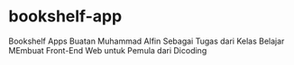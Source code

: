 # bookshelf-app
Bookshelf Apps Buatan Muhammad Alfin Sebagai Tugas dari Kelas Belajar MEmbuat Front-End Web untuk Pemula
dari Dicoding
